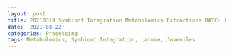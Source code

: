 ```yaml
---
layout: post
title: 20210319 Symbiont Integration Metabolomics Extractions BATCH 1
date: '2021-03-22'
categories: Processing
tags: Metabolomics, Symbiont Integration, Larvae, Juveniles
---
```

